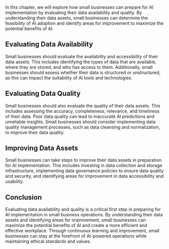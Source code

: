 

In this chapter, we will explore how small businesses can prepare for AI implementation by evaluating their data availability and quality. By understanding their data assets, small businesses can determine the feasibility of AI adoption and identify areas for improvement to maximize the potential benefits of AI.

Evaluating Data Availability
----------------------------

Small businesses should evaluate the availability and accessibility of their data assets. This includes identifying the types of data that are available, where they are stored, and who has access to them. Additionally, small businesses should assess whether their data is structured or unstructured, as this can impact the suitability of AI tools and technologies.

Evaluating Data Quality
-----------------------

Small businesses should also evaluate the quality of their data assets. This includes assessing the accuracy, completeness, relevance, and timeliness of their data. Poor data quality can lead to inaccurate AI predictions and unreliable insights. Small businesses should consider implementing data quality management processes, such as data cleansing and normalization, to improve their data quality.

Improving Data Assets
---------------------

Small businesses can take steps to improve their data assets in preparation for AI implementation. This includes investing in data collection and storage infrastructure, implementing data governance policies to ensure data quality and security, and identifying areas for improvement in data accessibility and usability.

Conclusion
----------

Evaluating data availability and quality is a critical first step in preparing for AI implementation in small business operations. By understanding their data assets and identifying areas for improvement, small businesses can maximize the potential benefits of AI and create a more efficient and effective workplace. Through continuous learning and improvement, small businesses can stay at the forefront of AI-powered operations while maintaining ethical standards and values.
